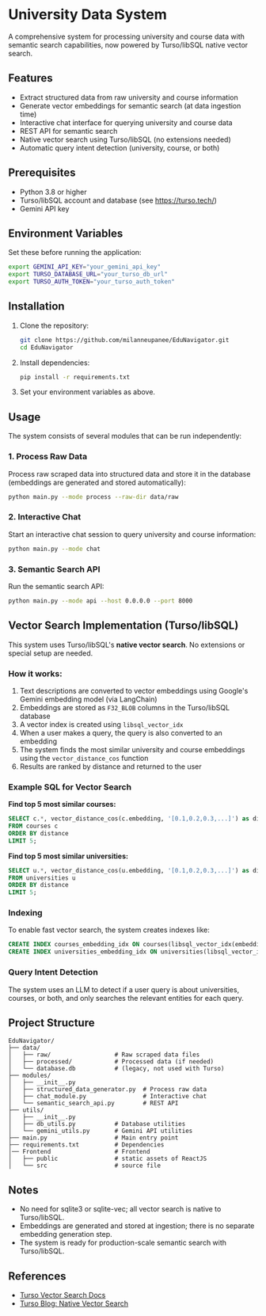# University Data System

A comprehensive system for processing university and course data with semantic search capabilities, now powered by Turso/libSQL native vector search.

## Features

- Extract structured data from raw university and course information
- Generate vector embeddings for semantic search (at data ingestion time)
- Interactive chat interface for querying university and course data
- REST API for semantic search
- Native vector search using Turso/libSQL (no extensions needed)
- Automatic query intent detection (university, course, or both)

## Prerequisites

- Python 3.8 or higher
- Turso/libSQL account and database (see https://turso.tech/)
- Gemini API key

## Environment Variables

Set these before running the application:
```bash
export GEMINI_API_KEY="your_gemini_api_key"
export TURSO_DATABASE_URL="your_turso_db_url"
export TURSO_AUTH_TOKEN="your_turso_auth_token"
```

## Installation

1. Clone the repository:
   ```bash
   git clone https://github.com/milanneupanee/EduNavigator.git
   cd EduNavigator
   ```

2. Install dependencies:
   ```bash
   pip install -r requirements.txt
   ```

3. Set your environment variables as above.

## Usage

The system consists of several modules that can be run independently:

### 1. Process Raw Data

Process raw scraped data into structured data and store it in the database (embeddings are generated and stored automatically):

```bash
python main.py --mode process --raw-dir data/raw
```

### 2. Interactive Chat

Start an interactive chat session to query university and course information:

```bash
python main.py --mode chat
```

### 3. Semantic Search API

Run the semantic search API:

```bash
python main.py --mode api --host 0.0.0.0 --port 8000
```

## Vector Search Implementation (Turso/libSQL)

This system uses Turso/libSQL's **native vector search**. No extensions or special setup are needed.

### How it works:

1. Text descriptions are converted to vector embeddings using Google's Gemini embedding model (via LangChain)
2. Embeddings are stored as `F32_BLOB` columns in the Turso/libSQL database
3. A vector index is created using `libsql_vector_idx`
4. When a user makes a query, the query is also converted to an embedding
5. The system finds the most similar university and course embeddings using the `vector_distance_cos` function
6. Results are ranked by distance and returned to the user

### Example SQL for Vector Search

**Find top 5 most similar courses:**
```sql
SELECT c.*, vector_distance_cos(c.embedding, '[0.1,0.2,0.3,...]') as distance
FROM courses c
ORDER BY distance
LIMIT 5;
```

**Find top 5 most similar universities:**
```sql
SELECT u.*, vector_distance_cos(u.embedding, '[0.1,0.2,0.3,...]') as distance
FROM universities u
ORDER BY distance
LIMIT 5;
```

### Indexing

To enable fast vector search, the system creates indexes like:
```sql
CREATE INDEX courses_embedding_idx ON courses(libsql_vector_idx(embedding));
CREATE INDEX universities_embedding_idx ON universities(libsql_vector_idx(embedding));
```

### Query Intent Detection

The system uses an LLM to detect if a user query is about universities, courses, or both, and only searches the relevant entities for each query.

## Project Structure

```
EduNavigator/
├── data/
│   ├── raw/                  # Raw scraped data files
│   ├── processed/            # Processed data (if needed)
│   └── database.db           # (legacy, not used with Turso)
├── modules/
│   ├── __init__.py
│   ├── structured_data_generator.py  # Process raw data
│   ├── chat_module.py                # Interactive chat
│   └── semantic_search_api.py        # REST API
├── utils/
│   ├── __init__.py
│   ├── db_utils.py           # Database utilities
│   └── gemini_utils.py       # Gemini API utilities
├── main.py                   # Main entry point
├── requirements.txt          # Dependencies
│── Frontend                  # Frontend
│   ├── public                # static assets of ReactJS
│   └── src                   # source file
```

## Notes
- No need for sqlite3 or sqlite-vec; all vector search is native to Turso/libSQL.
- Embeddings are generated and stored at ingestion; there is no separate embedding generation step.
- The system is ready for production-scale semantic search with Turso/libSQL.

## References
- [Turso Vector Search Docs](https://turso.tech/vector)
- [Turso Blog: Native Vector Search](https://turso.tech/blog/turso-brings-native-vector-search-to-sqlite)

